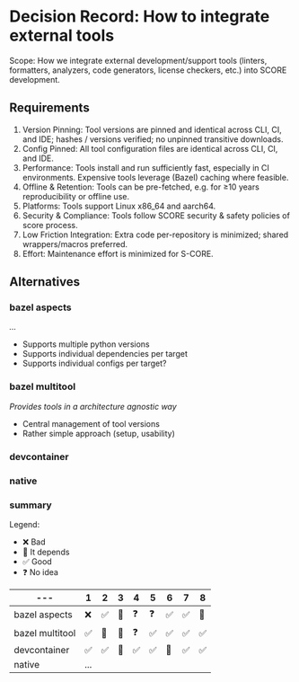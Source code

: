 # Decision Record: How to integrate external tools

Scope: How we integrate external development/support tools (linters, formatters, analyzers, code generators, license checkers, etc.) into SCORE development.

## Requirements

1) Version Pinning: Tool versions are pinned and identical across CLI, CI, and IDE; hashes / versions verified; no unpinned transitive downloads.
2) Config Pinned: All tool configuration files are identical across CLI, CI, and IDE.
3) Performance: Tools install and run sufficiently fast, especially in CI environments. Expensive tools leverage (Bazel) caching where feasible.
4) Offline & Retention: Tools can be pre-fetched, e.g. for ≥10 years reproducibility or offline use.
5) Platforms: Tools support Linux x86_64 and aarch64.
6) Security & Compliance: Tools follow SCORE security & safety policies of score process.
7) Low Friction Integration: Extra code per-repository is minimized; shared wrappers/macros preferred.
8) Effort: Maintenance effort is minimized for S-CORE.


## Alternatives

### bazel aspects
*...*

* Supports multiple python versions
* Supports individual dependencies per target
* Supports individual configs per target?

### bazel multitool
*Provides tools in a architecture agnostic way*

* Central management of tool versions
* Rather simple approach (setup, usability)

### devcontainer

### native


### summary

Legend:
* ❌ Bad
* 🤔 It depends
* ✅ Good
* ❓ No idea

| ---             | 1   | 2   | 3   | 4   | 5   | 6   | 7   | 8   |
| --------------- | --- | --- | --- | --- | --- | --- | --- | --- |
| bazel aspects   | ❌   | ✅   | 🤔   | ❓   | ❓   | ✅   | ✅   | 🤔   |
| bazel multitool | ✅   | 🤔   | 🤔   | ❓   | ✅   | ✅   | ✅   | ✅   |
| devcontainer    | ✅   | ✅   | 🤔   | ✅   | ✅   | 🤔   | ✅   | ✅   |
| native | ... |

